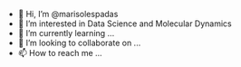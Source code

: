 - 👋 Hi, I’m @marisolespadas
- 👀 I’m interested in Data Science and Molecular Dynamics
- 🌱 I’m currently learning ...
- 💞️ I’m looking to collaborate on ...
- 📫 How to reach me ...

<!---
marisolespadas/marisolespadas is a ✨ special ✨ repository because its `README.md` (this file) appears on your GitHub profile.
You can click the Preview link to take a look at your changes.
--->
